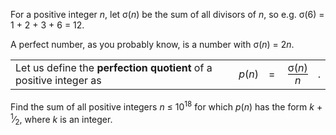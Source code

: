 <p>For a positive integer <var>n</var>, let σ(<var>n</var>) be the sum of all divisors of <var>n</var>, so e.g. σ(6) = 1 + 2 + 3 + 6 = 12.
</p>

<p>A perfect number, as you probably know, is a number with σ(<var>n</var>) = 2<var>n</var>.</p>

<table><tr><td>Let us define the <b>perfection quotient</b> of a positive integer as</td><td><var>p</var>(<var>n</var>)</td><td>= </td>
<td><div style="text-align:center;"><span style="border-bottom:1px solid #000;">σ(<var>n</var>)</span><br /><var>n</var></div></td>
<td>.</td>
</tr></table><p>Find the sum of all positive integers <var>n</var> ≤ 10<sup>18</sup> for which <var>p</var>(<var>n</var>) has the form <var>k</var> + <sup>1</sup>⁄<sub>2</sub>, where <var>k</var> is an integer.</p>
